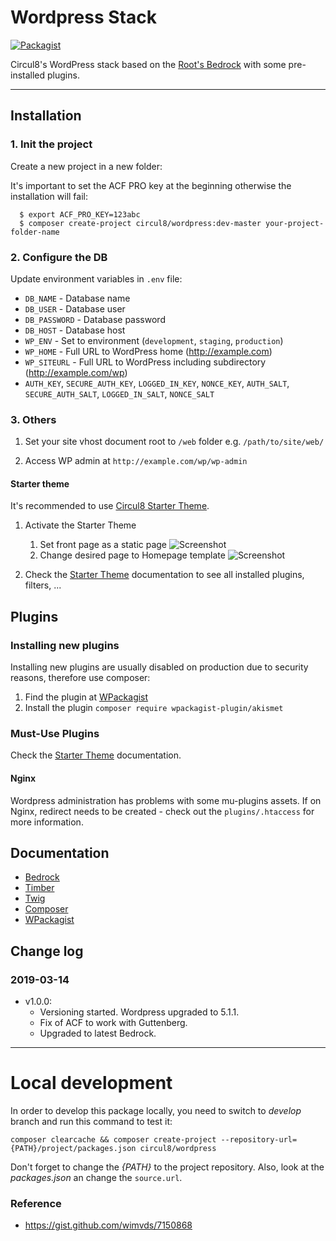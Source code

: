 # Wordpress Stack
[![Packagist](https://img.shields.io/packagist/v/circul8/wordpress.svg?style=flat-square)](https://packagist.org/packages/circul8/wordpress)

Circul8's WordPress stack based on the [Root's Bedrock](https://github.com/roots/bedrock) with some pre-installed plugins.

---

## Installation

### 1. Init the project
Create a new project in a new folder:

It's important to set the ACF PRO key at the beginning otherwise the installation will fail:

  ```
    $ export ACF_PRO_KEY=123abc
    $ composer create-project circul8/wordpress:dev-master your-project-folder-name
  ```

### 2. Configure the DB

Update environment variables in `.env` file:

  * `DB_NAME` - Database name
  * `DB_USER` - Database user
  * `DB_PASSWORD` - Database password
  * `DB_HOST` - Database host
  * `WP_ENV` - Set to environment (`development`, `staging`, `production`)
  * `WP_HOME` - Full URL to WordPress home (http://example.com)
  * `WP_SITEURL` - Full URL to WordPress including subdirectory (http://example.com/wp)
  * `AUTH_KEY`, `SECURE_AUTH_KEY`, `LOGGED_IN_KEY`, `NONCE_KEY`, `AUTH_SALT`, `SECURE_AUTH_SALT`, `LOGGED_IN_SALT`, `NONCE_SALT`

### 3. Others

1. Set your site vhost document root to `/web` folder e.g. `/path/to/site/web/`

1. Access WP admin at `http://example.com/wp/wp-admin`

#### Starter theme

It's recommended to use [Circul8 Starter Theme](https://github.com/circul8/wordpress-starter-theme#plugins).

1. Activate the Starter Theme
   1. Set front page as a static page ![Screenshot](http://144.wtf/1Z2Jm+)
   1. Change desired page to Homepage template ![Screenshot](http://144.wtf/0EcIVx+)

1. Check the [Starter Theme](https://github.com/circul8/wordpress-starter-theme) documentation to see all installed plugins, filters, ...

## Plugins

### Installing new plugins

Installing new plugins are usually disabled on production due to security reasons, therefore use composer:

1. Find the plugin at [WPackagist](https://wpackagist.org/)
1. Install the plugin `composer require wpackagist-plugin/akismet`

### Must-Use Plugins

Check the [Starter Theme](https://github.com/circul8/wordpress-starter-theme#plugins) documentation.

#### Nginx

Wordpress administration has problems with some mu-plugins assets. If on Nginx, redirect needs to be created - check out the `plugins/.htaccess` for more information.

## Documentation

* [Bedrock](https://roots.io/bedrock/docs/)
* [Timber](http://timber.github.io/timber/)
* [Twig](https://twig.sensiolabs.org)
* [Composer](https://getcomposer.org/)
* [WPackagist](https://wpackagist.org/)

## Change log

### 2019-03-14
- v1.0.0:
  - Versioning started. Wordpress upgraded to 5.1.1.
  - Fix of ACF to work with Guttenberg.
  - Upgraded to latest Bedrock.

---

# Local development

In order to develop this package locally, you need to switch to *develop* branch and run this command to test it:

`composer clearcache && composer create-project --repository-url={PATH}/project/packages.json circul8/wordpress`

Don't forget to change the *{PATH}* to the project repository. Also, look at the *packages.json* an change the `source.url`.

### Reference
 - https://gist.github.com/wimvds/7150868
